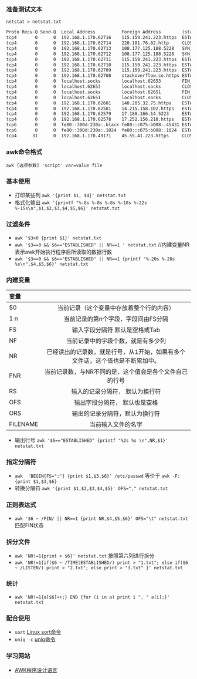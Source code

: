 ### 准备测试文本
`netstat > netstat.txt`

```txt
Proto Recv-Q Send-Q  Local Address          Foreign Address        (state)
tcp4       0      0  192.168.1.170.62716    115.159.241.223.https  ESTABLISHED
tcp4       0      0  192.168.1.170.62714    220.181.76.82.http     CLOSE_WAIT
tcp4       0      0  192.168.1.170.62713    108.177.125.188.5228   SYN_SENT
tcp4       0      0  192.168.1.170.62712    108.177.125.188.5228   SYN_SENT
tcp4       0      0  192.168.1.170.62711    115.159.241.223.https  ESTABLISHED
tcp4       0      0  192.168.1.170.62710    115.159.241.223.https  ESTABLISHED
tcp4       0      0  192.168.1.170.62709    115.159.241.223.https  ESTABLISHED
tcp4       0      0  192.168.1.170.62708    stackoverflow.co.https ESTABLISHED
tcp4       0      0  localhost.socks        localhost.62653        FIN_WAIT_2
tcp4       0      0  localhost.62653        localhost.socks        CLOSE_WAIT
tcp4       0      0  localhost.socks        localhost.62651        FIN_WAIT_2
tcp4       0      0  localhost.62651        localhost.socks        CLOSE_WAIT
tcp4       0      0  192.168.1.170.62601    140.205.32.75.https    ESTABLISHED
tcp4       0      0  192.168.1.170.62581    14.215.158.102.https   ESTABLISHED
tcp4       0      0  192.168.1.170.62579    17.188.166.14.5223     ESTABLISHED
tcp4       0      0  192.168.1.170.62578    17.252.156.218.https   ESTABLISHED
tcp6       0      0  fe80::300d:230a:.black fe80::c075:b008:.45431 ESTABLISHED
tcp6       0      0  fe80::300d:230a:.1024  fe80::c075:b008:.1024  ESTABLISHED
tcp4      31      0  192.168.1.170.49171    45.55.41.223.https     CLOSE_WAIT
```

### awk命令格式
`awk [选项参数] 'script' var=value file`


### 基本使用
- 打印某些列 `awk '{print $1, $4}' netstat.txt`
- 格式化输出 `awk '{printf "%-8s %-8s %-8s %-18s %-22s %-15s\n",$1,$2,$3,$4,$5,$6}' netstat.txt`

### 过滤条件
- `awk '$3>0 {print $1}' netstat.txt`
- `awk '$3==0 && $6=="ESTABLISHED" || NR==1 ' netstat.txt` //内建变量NR表示awk开始执行程序后所读取的数据行数
- `awk '$3==0 && $6=="ESTABLISHED" || NR==1 {printf "%-20s %-20s %s\n",$4,$5,$6}' netstat.txt`

### 内建变量
| 变量||
| :---------    | :----: |
| $0	| 当前记录（这个变量中存放着整个行的内容）|
|$1~$n	|当前记录的第n个字段，字段间由FS分隔 |
|FS	|输入字段分隔符 默认是空格或Tab|
|NF	|当前记录中的字段个数，就是有多少列|
|NR	|已经读出的记录数，就是行号，从1开始，如果有多个文件话，这个值也是不断累加中。|
|FNR	|当前记录数，与NR不同的是，这个值会是各个文件自己的行号|
|RS	|输入的记录分隔符， 默认为换行符|
|OFS	|输出字段分隔符， 默认也是空格|
|ORS	|输出的记录分隔符，默认为换行符|
|FILENAME	|当前输入文件的名字|

- 输出行号 `awk '$6=="ESTABLISHED" {printf "%2s %s \n",NR,$1}' netstat.txt`

### 指定分隔符
- `awk  'BEGIN{FS=":"} {print $1,$3,$6}' /etc/passwd` 等价于 `awk -F:  {print $1,$3,$6}`
- 转换分隔符 `awk '{print $1,$2,$3,$4,$5}' OFS="," netstat.txt`

### 正则表达式
- `awk '$6 ~ /FIN/ || NR==1 {print NR,$4,$5,$6}' OFS="\t" netstat.txt` 匹配FIN状态

### 拆分文件
- `awk 'NR!=1{print > $6}' netstat.txt` 按照第六列进行拆分
- `awk 'NR!=1{if($6 ~ /TIME|ESTABLISHED/) print > "1.txt";
else if($6 ~ /LISTEN/) print > "2.txt";
else print > "3.txt" }' netstat.txt`

### 统计
- `awk 'NR!=1{a[$6]++;} END {for (i in a) print i ", " a[i];}' netstat.txt`

### 配合使用
- `sort` [Linux sort命令](http://www.runoob.com/linux/linux-comm-sort.html)
- `uniq -c` [uniq命令](http://www.runoob.com/linux/linux-comm-uniq.html)

### 学习网站
- [AWK程序设计语言](http://awk.readthedocs.io/en/latest/chapter-one.html)
